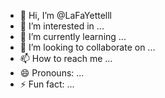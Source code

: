 - 👋 Hi, I’m @LaFaYettelll
- 👀 I’m interested in ...
- 🌱 I’m currently learning ...
- 💞️ I’m looking to collaborate on ...
- 📫 How to reach me ...
- 😄 Pronouns: ...
- ⚡ Fun fact: ...

<!---
LaFaYettelll/LaFaYettelll is a ✨ special ✨ repository because its `README.md` (this file) appears on your GitHub profile.
You can click the Preview link to take a look at your changes.
--->
